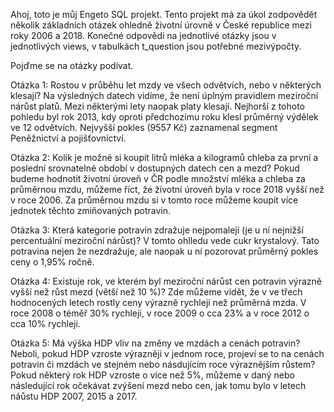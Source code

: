 Ahoj, toto je můj Engeto SQL projekt. Tento projekt má za úkol zodpovědět několik základních otázek ohledně životní úrovně v České republice mezi roky 2006 a 2018. Konečné odpovědi na jednotlivé otázky jsou v jednotlivých views, v tabulkách t_question jsou potřebné mezivýpočty.

Pojďme se na otázky podívat.

Otázka 1: Rostou v průběhu let mzdy ve všech odvětvích, nebo v některých klesají?
  Na výsledných datech vidíme, že není úplným pravidlem meziroční nárůst platů. Mezi některými lety naopak platy klesají. Nejhorší z tohoto pohledu byl rok 2013, kdy oproti předchozímu roku klesl průměrný výdělek ve 12 odvětvích. Nejvyšší pokles (9557 Kč) zaznamenal segment Peněžnictví a pojišťovnictví.

Otázka 2: Kolik je možné si koupit litrů mléka a kilogramů chleba za první a poslední srovnatelné období v dostupných datech cen a mezd?
  Pokud budeme hodnotit životní úroveň v ČR podle množství mléka a chleba za průměrnou mzdu, můžeme říct, že životní úroveň byla v roce 2018 vyšší než v roce 2006. Za průměrnou mzdu si v tomto roce můžeme koupit více jednotek těchto zmiňovaných potravin.

Otázka 3: Která kategorie potravin zdražuje nejpomaleji (je u ní nejnižší percentuální meziroční nárůst)?
  V tomto ohlledu vede cukr krystalový. Tato potravina nejen že nezdražuje, ale naopak u ní pozorovat průměrný pokles ceny o 1,95% ročně.

Otázka 4: Existuje rok, ve kterém byl meziroční nárůst cen potravin výrazně vyšší než růst mezd (větší než 10 %)?
  Zde můžeme vidět, že v ve třech hodnocených letech rostly ceny výrazně rychleji než průměrná mzda. V roce 2008 o téměř 30% rychleji, v roce 2009 o cca 23% a v roce 2012 o cca 10% rychleji.

Otázka 5: Má výška HDP vliv na změny ve mzdách a cenách potravin? Neboli, pokud HDP vzroste výrazněji v jednom roce, projeví se to na cenách potravin či mzdách ve stejném nebo násdujícím roce výraznějším růstem?
  Pokud některý rok HDP vzroste o více než 5%, můžeme v daný nebo následující rok očekávat zvýšení mezd nebo cen, jak tomu bylo v letech náůstu HDP 2007, 2015 a 2017.
